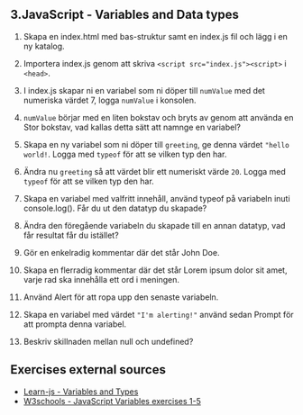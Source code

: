 ## 3.JavaScript - Variables and Data types

1. Skapa en index.html med bas-struktur samt en index.js fil och lägg i en ny katalog.

1. Importera index.js genom att skriva ```<script src="index.js"><script>``` i ```<head>```.

1. I index.js skapar ni en variabel som ni döper till ```numValue``` med det numeriska värdet 7, logga ```numValue``` i konsolen.

4. ```numValue``` börjar med en liten bokstav och bryts av genom att använda en Stor bokstav, vad kallas detta sätt att namnge en variabel?

5. Skapa en ny variabel som ni döper till ```greeting```, ge denna värdet ```"hello world!```. Logga med ```typeof``` för att se vilken typ den har.

6. Ändra nu ```greeting``` så att värdet blir ett numeriskt värde ```20```. Logga med ```typeof``` för att se vilken typ den har.

7. Skapa en variabel med valfritt innehåll, använd typeof på variabeln inuti console.log(). Får du ut den datatyp du skapade?

8. Ändra den föregående variabeln du skapade till en annan datatyp, vad får resultat får du istället?

9. Gör en enkelradig kommentar där det står John Doe.

10. Skapa en flerradig kommentar där det står Lorem ipsum dolor sit amet, varje rad ska innehålla ett ord i meningen.

11. Använd Alert för att ropa upp den senaste variabeln.

12. Skapa en variabel med värdet ```"I'm alerting!"``` använd sedan Prompt för att prompta denna variabel.

13. Beskriv skillnaden mellan null och undefined?

## Exercises external sources
* [Learn-js - Variables and Types](https://www.learn-js.org/en/Variables_and_Types)
* [W3schools - JavaScript Variables exercises 1-5](https://www.w3schools.com/js/exercise_js.asp?filename=exercise_js_variables1)


